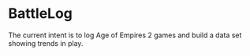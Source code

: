 # BattleLog
The current intent is to log Age of Empires 2 games and build a data set showing trends in play.
